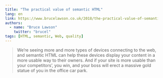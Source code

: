 ```yaml
---
title: "The practical value of semantic HTML"
lang: en
link: https://www.brucelawson.co.uk/2018/the-practical-value-of-semantic-html/
authors:
  - name: "Bruce Lawson"
    twitter: "brucel"
tags: [HTML, semantic, Web, quality]
---
```


> We’re seeing more and more types of devices connecting to the web, and semantic HTML can help these devices display your content in a more usable way to their owners. And if your site is more usable than your competitors’, you win, and your boss will erect a massive gold statue of you in the office car park.
